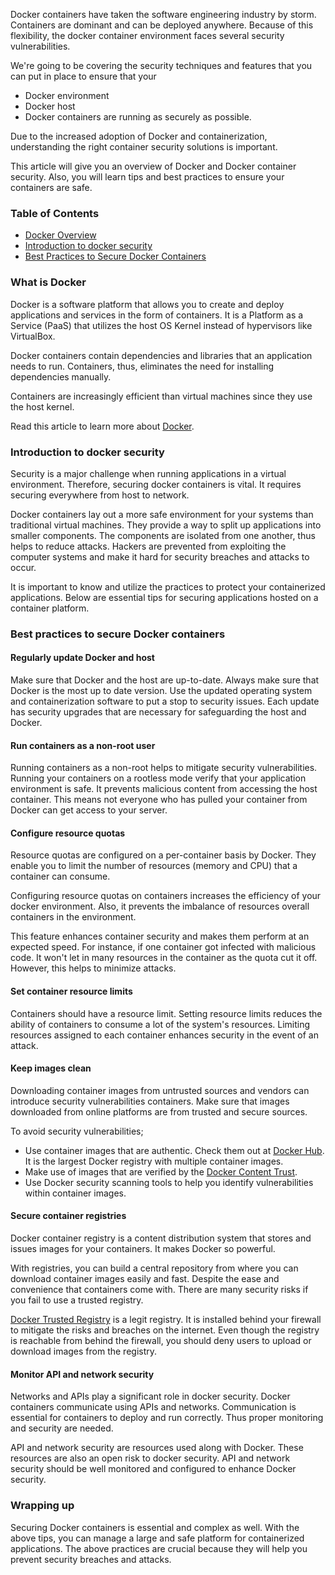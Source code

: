 
Docker containers have taken the software engineering industry by storm. Containers are dominant and can be deployed anywhere. Because of this flexibility, the docker container environment faces several security vulnerabilities.

We're going to be covering the security techniques and features that you can put in place to ensure that your
- Docker environment
- Docker host
- Docker containers are running as securely as possible.

Due to the increased adoption of Docker and containerization, understanding the right container security solutions is important.

This article will give you an overview of Docker and Docker container security. Also, you will learn tips and best practices to ensure your containers are safe.

### Table of Contents
- [Docker Overview](#what-is-docker)
- [Introduction to docker security](#introduction-to-docker-security)
- [Best Practices to Secure Docker Containers](#best-practices-to-secure-docker-containers)

### What is Docker
Docker is a software platform that allows you to create and deploy applications and services in the form of containers. It is a Platform as a Service (PaaS) that utilizes the host OS Kernel instead of hypervisors like VirtualBox.

Docker containers contain dependencies and libraries that an application needs to run. Containers, thus, eliminates the need for installing dependencies manually.

Containers are increasingly efficient than virtual machines since they use the host kernel.

Read this article to learn more about [Docker](https://www.section.io/engineering-education/docker-concepts/).

### Introduction to docker security
Security is a major challenge when running applications in a virtual environment. Therefore, securing docker containers is vital. It requires securing everywhere from host to network.

Docker containers lay out a more safe environment for your systems than traditional virtual machines. They provide a way to split up applications into smaller components. The components are isolated from one another, thus helps to reduce attacks. Hackers are prevented from exploiting the computer systems and make it hard for security breaches and attacks to occur.

It is important to know and utilize the practices to protect your containerized applications. Below are essential tips for securing applications hosted on a container platform.

### Best practices to secure Docker containers
#### Regularly update Docker and host
Make sure that Docker and the host are up-to-date. Always make sure that Docker is the most up to date version. Use the updated operating system and containerization software to put a stop to security issues. Each update has security upgrades that are necessary for safeguarding the host and Docker.

#### Run containers as a non-root user
Running containers as a non-root helps to mitigate security vulnerabilities. Running your containers on a rootless mode verify that your application environment is safe. It prevents malicious content from accessing the host container. This means not everyone who has pulled your container from Docker can get access to your server.

#### Configure resource quotas
Resource quotas are configured on a per-container basis by Docker. They enable you to limit the number of resources (memory and CPU) that a container can consume.

Configuring resource quotas on containers increases the efficiency of your docker environment. Also, it prevents the imbalance of resources overall containers in the environment.

This feature enhances container security and makes them perform at an expected speed. For instance, if one container got infected with malicious code. It won't let in many resources in the container as the quota cut it off. However, this helps to minimize attacks.

#### Set container resource limits
Containers should have a resource limit. Setting resource limits reduces the ability of containers to consume a lot of the system's resources. Limiting resources assigned to each container enhances security in the event of an attack.

#### Keep images clean
Downloading container images from untrusted sources and vendors can introduce security vulnerabilities containers. Make sure that images downloaded from online platforms are from trusted and secure sources.

To avoid security vulnerabilities;
- Use container images that are authentic. Check them out at [Docker Hub](https://hub.docker.com/). It is the largest   Docker registry with multiple container images.
- Make use of images that are verified by the [Docker Content Trust](https://docs.docker.com/engine/security/trust/).
- Use Docker security scanning tools to help you identify vulnerabilities within container images.

#### Secure container registries
Docker container registry is a content distribution system that stores and issues images for your containers. It makes Docker so powerful.

With registries, you can build a central repository from where you can download container images easily and fast. Despite the ease and convenience that containers come with. There are many security risks if you fail to use a trusted registry.

[Docker Trusted Registry](https://www.docker.com/sites/default/files/Docker%20Trusted%20Registry.pdf) is a legit registry. It is installed behind your firewall to mitigate the risks and breaches on the internet. Even though the registry is reachable from behind the firewall, you should deny users to upload or download images from the registry.

#### Monitor API and network security
Networks and APIs play a significant role in docker security. Docker containers communicate using APIs and networks. Communication is essential for containers to deploy and run correctly. Thus proper monitoring and security are needed.

API and network security are resources used along with Docker. These resources are also an open risk to docker security. API and network security should be well monitored and configured to enhance Docker security.

### Wrapping up
Securing Docker containers is essential and complex as well. With the above tips, you can manage a large and safe platform for containerized applications. The above practices are crucial because they will help you prevent security breaches and attacks.